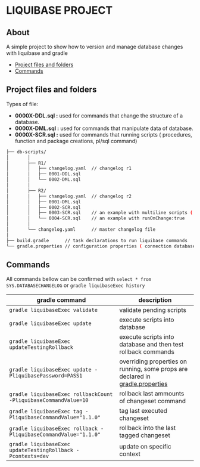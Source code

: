 # LIQUIBASE PROJECT

## About
A simple project to show how to version and manage database changes with liquibase and gradle

  * [Project files and folders](#project-files-and-folders)
  * [Commands](#commands)


## Project files and folders

Types of file:
  - **0000X-DDL.sql :** used for commands that change the structure of a database.
  - **0000X-DML.sql :** used for commands that manipulate data of database.
  - **0000X-SCR.sql :** used for commands that running scripts ( procedures, function and  package creations, pl/sql command)
    
```bash
├── db-scripts/
│       │  
│       ├── R1/
│       │   ├── changelog.yaml  // changelog r1
│       │   ├── 0001-DDL.sql 
│       │   └── 0002-DML.sql
│       │  
│       ├── R2/
│       │   ├── changelog.yaml  // changelog r2  
│       │   ├── 0001-DML.sql
│       │   ├── 0002-SCR.sql 
│       │   ├── 0003-SCR.sql    // an example with multiline scripts ( procedures, functions, packages... )
│       │   └── 0004-SCR.sql    // an example with runOnChange:true
│       │  
│       └── changelog.yaml      // master changelog file
│
├── build.gradle      // task declarations to run liquibase commands           
└── gradle.properties // configuration properties ( connection database, liquibase settings...)   

```

## Commands

All commands bellow can be confirmed with `select * from  SYS.DATABASECHANGELOG` or `gradle liquibaseExec history`

| gradle command | description |
| ---            | ---         | 
| `gradle liquibaseExec validate` | validate pending scripts | 
| `gradle liquibaseExec update` | execute scripts into database | 
| `gradle liquibaseExec updateTestingRollback` |  execute scripts into database and then test rollback commands | 
| `gradle liquibaseExec update -PliquibasePassword=PASS1` |  overriding properties on running, some props are declared in [gradle.properties](./gradle.properties) |
| `gradle liquibaseExec rollbackCount -PliquibaseCommandValue=10` | rollback last ammounts of changeset command  | 
| `gradle liquibaseExec tag -PliquibaseCommandValue="1.1.0"` | tag last executed changeset  | 
| `gradle liquibaseExec rollback -PliquibaseCommandValue="1.1.0"` | rollback into the last tagged changeset | 
| `gradle liquibaseExec updateTestingRollback -Pcontexts=dev` |  update on specific context |







